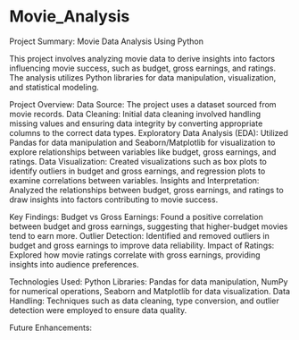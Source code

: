 # Movie_Analysis

Project Summary: Movie Data Analysis Using Python

This project involves analyzing movie data to derive insights into factors influencing movie success, such as budget, gross earnings, and ratings. The analysis utilizes Python libraries for data manipulation, visualization, and statistical modeling.


Project Overview:
Data Source: The project uses a dataset sourced from movie records.
Data Cleaning: Initial data cleaning involved handling missing values and ensuring data integrity by converting appropriate columns to the correct data types.
Exploratory Data Analysis (EDA): Utilized Pandas for data manipulation and Seaborn/Matplotlib for visualization to explore relationships between variables like budget, gross earnings, and ratings.
Data Visualization: Created visualizations such as box plots to identify outliers in budget and gross earnings, and regression plots to examine correlations between variables.
Insights and Interpretation: Analyzed the relationships between budget, gross earnings, and ratings to draw insights into factors contributing to movie success.


Key Findings:
Budget vs Gross Earnings: Found a positive correlation between budget and gross earnings, suggesting that higher-budget movies tend to earn more.
Outlier Detection: Identified and removed outliers in budget and gross earnings to improve data reliability.
Impact of Ratings: Explored how movie ratings correlate with gross earnings, providing insights into audience preferences.


Technologies Used:
Python Libraries: Pandas for data manipulation, NumPy for numerical operations, Seaborn and Matplotlib for data visualization.
Data Handling: Techniques such as data cleaning, type conversion, and outlier detection were employed to ensure data quality.


Future Enhancements:
